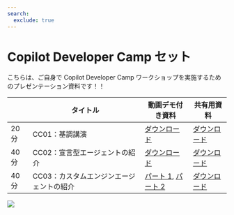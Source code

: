 ```yaml
---
search:
  exclude: true
---
```

# Copilot Developer Camp セット

こちらは、ご自身で Copilot Developer Camp ワークショップを実施するためのプレゼンテーション資料です！！

|  | タイトル | 動画デモ付き資料 | 共有用資料 |
|---|--|---|---|
| 20 分 | CC01：基調講演 | [ダウンロード](https://github.com/microsoft/copilot-camp/raw/refs/heads/in-a-box/downloads/presentations-with-videos/CC01%20-%20Keynote%20-%20Building%20Agents%20for%20M365%20Copilot.pptx) | [ダウンロード](https://github.com/microsoft/copilot-camp/raw/refs/heads/in-a-box/downloads/presentations-for-sharing/CC01%20-%20Keynote%20-%20Building%20Agents%20for%20M365%20Copilot.pptx) |
| 40 分 | CC02：宣言型エージェントの紹介 | [ダウンロード](https://github.com/microsoft/copilot-camp/raw/refs/heads/in-a-box/downloads/presentations-with-videos/CC02%20-%20Building%20Declarative%20Agents.pptx) | [ダウンロード](https://github.com/microsoft/copilot-camp/raw/refs/heads/in-a-box/downloads/presentations-for-sharing/CC02%20-%20Building%20Declarative%20Agents.pptx) |
| 40 分 | CC03：カスタムエンジンエージェントの紹介 | [パート 1](https://github.com/microsoft/copilot-camp/raw/refs/heads/in-a-box/downloads/presentations-with-videos/CC03%20-%20Building%20Custom%20Engine%20Agents%20part%201.pptx), [パート 2](https://github.com/microsoft/copilot-camp/raw/refs/heads/in-a-box/downloads/presentations-with-videos/CC03%20-%20Building%20Custom%20Engine%20Agents%20part%202.pptx) | [ダウンロード](https://github.com/microsoft/copilot-camp/raw/refs/heads/in-a-box/downloads/presentations-for-sharing/CC03%20-%20Building%20Custom%20Engine%20Agents.pptx) |

<img src="https://m365-visitor-stats.azurewebsites.net/copilot-camp/in-a-box" />